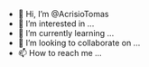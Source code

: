 - 👋 Hi, I’m @AcrisioTomas
- 👀 I’m interested in ...
- 🌱 I’m currently learning ...
- 💞️ I’m looking to collaborate on ...
- 📫 How to reach me ...

<!---
AcrisioTomas/AcrisioTomas is a ✨ special ✨ repository because its `README.md` (this file) appears on your GitHub profile.
You can click the Preview link to take a look at your changes.
--->
